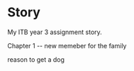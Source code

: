 # Story
My ITB year 3 assignment story.

Chapter 1 -- new memeber for the family

reason to get a dog
